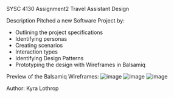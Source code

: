 SYSC 4130 Assignment2
Travel Assistant Design

Description
Pitched a new Software Project by:
- Outlining the project specifications
- Identifying personas
- Creating scenarios
- Interaction types
- Identifying Design Patterns
- Prototyping the design with Wireframes in Balsamiq

Preview of the Balsamiq Wireframes:
![image](https://github.com/user-attachments/assets/b7bfc010-861d-46d8-8daf-defffec82e0b)
![image](https://github.com/user-attachments/assets/09044ba8-afa7-46c3-97c9-6a71099f2490)
![image](https://github.com/user-attachments/assets/5d0f3a16-16f2-4249-a1c1-a90a211f05a2)

Author: Kyra Lothrop
